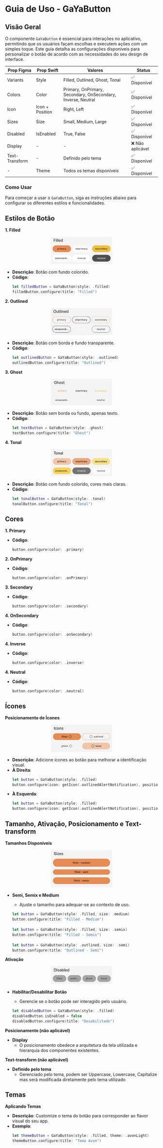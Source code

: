 # Guia de Uso - GaYaButton

## Visão Geral

O componente `GaYaButton` é essencial para interações no aplicativo, permitindo que os usuários façam escolhas e executem ações com um simples toque. Este guia detalha as configurações disponíveis para personalizar o botão de acordo com as necessidades do seu design de interface.

| Prop Figma       | Prop Swift       | Valores                    | Status            |
| -------------- | -------------- | ------------------------- | ----------------- |
| Variants          | Style          | Filled, Outlined, Ghost, Tonal | ✅  Disponível       |
| Colors          | Color          | Primary, OnPrimary, Secondary, OnSecondary, Inverse, Neutral | ✅  Disponível       |
| Icon          | Icon + Position           | Right, Left         | ✅  Disponível       |
| Sizes          | Size           | Small, Medium, Large      | ✅  Disponível       |
| Disabled          | IsEnabled      | True, False               | ✅  Disponível       |
| Display          | -        | -               | ❌  Não aplicável  |
| Text-Transform          | - | Definido pelo tema     | ✅  Disponível  |
| -          | Theme          | Todos os temas disponíveis      | ✅  Disponível       |

### Como Usar

Para começar a usar o `GaYaButton`, siga as instruções abaixo para configurar os diferentes estilos e funcionalidades.

## Estilos de Botão

**1. Filled**

<p align="center">
  <img alt="1" src="./images/gayabutton_filled.png" width="40%"> 
</p>

   - **Descrição**: Botão com fundo colorido.
   - **Código**:
     ```swift
     let filledButton = GaYaButton(style: .filled)
     filledButton.configure(title: "Filled")
     ```

**2. Outlined**

<p align="center">
  <img alt="1" src="./images/gayabutton_outlined.png" width="40%"> 
</p>

   - **Descrição**: Botão com borda e fundo transparente.
   - **Código**:
     ```swift
     let outlinedButton = GaYaButton(style: .outlined)
     outlinedButton.configure(title: "Outlined")
     ```

**3. Ghost**

<p align="center">
  <img alt="1" src="./images/gayabutton_ghost.png" width="40%"> 
</p>

   - **Descrição**: Botão sem borda ou fundo, apenas texto.
   - **Código**:
     ```swift
     let textButton = GaYaButton(style: .ghost)
     textButton.configure(title: "Ghost")
     ```
     
**4. Tonal**

<p align="center">
  <img alt="1" src="./images/gayabutton_tonal.png" width="40%"> 
</p>

   - **Descrição**: Botão com fundo colorido, cores mais claras.
   - **Código**:
     ```swift
     let tonalButton = GaYaButton(style: .tonal)
     tonalButton.configure(title: "Tonal")
     ```

## Cores

**1. Primary**
   - **Código**:
     ```swift
     button.configure(color: .primary)
     ```

**2. OnPrimary**
   - **Código**:
     ```swift
     button.configure(color: .onPrimary)
     ```

**3. Secondary**
   - **Código**:
     ```swift
     button.configure(color: .secondary)
     ```
     
**4. OnSecondary**
   - **Código**:
     ```swift
     button.configure(color: .onSecondary)
     ```

**4. Inverse**
   - **Código**:
     ```swift
     button.configure(color: .inverse)
     ```

**4. Neutral**
   - **Código**:
     ```swift
     button.configure(color: .neutral)
     ```

## Ícones

**Posicionamento de Ícones**

<p align="center">
  <img alt="1" src="./images/gayabutton_icons.png" width="40%"> 
</p>

   - **Descrição**: Adicione ícones ao botão para melhorar a identificação visual.
   - **À Direita**:
     ```swift
     let button = GaYaButton(style: .filled)
     button.configure(icon: getIcon(.outlinedAlertNotification), position: .right)
     ```
   - **À Esquerda**:
     ```swift
     let button = GaYaButton(style: .filled)
     button.configure(icon: getIcon(.outlinedAlertNotification), position: .left)
     ```

## Tamanho, Ativação, Posicionamento e Text-transform

**Tamanhos Disponíveis**

<p align="center">
  <img alt="1" src="./images/gayabutton_sizes.png" width="40%"> 
</p>

   - **Semi, Semix e Medium**
     - Ajuste o tamanho para adequar-se ao contexto de uso.
     
     ```swift
     let button = GaYaButton(style: .filled, size: .medium)
     button.configure(title: "Filled - Medium")

     let button = GaYaButton(style: .filled, size: .semix)
     button.configure(title: "Filled - Semix")

     let button = GaYaButton(style: .outlined, size: .semi)
     button.configure(title: "Outlined - Semi")
     

**Ativação**

<p align="center">
  <img alt="1" src="./images/gayabutton_disabled.png" width="40%"> 
</p>

   - **Habilitar/Desabilitar Botão**
     - Gerencie se o botão pode ser interagido pelo usuário.
     
     ```swift
     let disabledButton = GaYaButton(style: .filled)
     disabledButton.isEnabled = false
     disabledButton.configure(title: "Desabilitado")
     ```

**Posicionamento (não aplicável)**
   - **Display**
     - O posicionamento obedece a arquitetura da tela utilizada e hierarquia dos componentes existentes.
    
**Text-transform (não aplicável)**
   - **Definido pelo tema**
     - Gerenciado pelo tema, podem ser Uppercase, Lowercase, Capitalize mas será modificada diretamente pelo tema utilizado
     

## Temas

**Aplicando Temas**
   - **Descrição**: Customize o tema do botão para corresponder ao flavor visual do seu app.
   - **Exemplo**:
     ```swift
     let themeButton = GaYaButton(style: .filled, theme: .avonLight)
     themeButton.configure(title: "Tema Avon")
     ```

